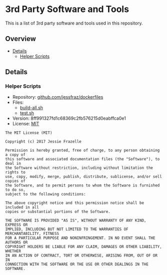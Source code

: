 # 3rd Party Software and Tools

This is a list of 3rd party software and tools used in this repository.

## Overview

<!-- START doctoc generated TOC please keep comment here to allow auto update -->
<!-- DON'T EDIT THIS SECTION, INSTEAD RE-RUN doctoc TO UPDATE -->
<!-- param::isNotitle::true:: -->

- [Details](#details)
  - [Helper Scripts](#helper-scripts)

<!-- END doctoc generated TOC please keep comment here to allow auto update -->

## Details

### Helper Scripts

- Repository: [github.com/jessfraz/dockerfiles](https://github.com/jessfraz/dockerfiles/)
- Files:
  - [build-all.sh](https://github.com/jessfraz/dockerfiles/blob/8ff991327fd1c68369c2fb576215d0eabffca0e1/build-all.sh)
  - [test.sh](https://github.com/jessfraz/dockerfiles/blob/8ff991327fd1c68369c2fb576215d0eabffca0e1/test.sh)
- Version: 8ff991327fd1c68369c2fb576215d0eabffca0e1
- License: [MIT](https://github.com/jessfraz/dockerfiles/blob/8ff991327fd1c68369c2fb576215d0eabffca0e1/LICENSE)

```text
The MIT License (MIT)

Copyright (c) 2017 Jessie Frazelle

Permission is hereby granted, free of charge, to any person obtaining a copy of
this software and associated documentation files (the "Software"), to deal in
the Software without restriction, including without limitation the rights to
use, copy, modify, merge, publish, distribute, sublicense, and/or sell copies of
the Software, and to permit persons to whom the Software is furnished to do so,
subject to the following conditions:

The above copyright notice and this permission notice shall be included in all
copies or substantial portions of the Software.

THE SOFTWARE IS PROVIDED "AS IS", WITHOUT WARRANTY OF ANY KIND, EXPRESS OR
IMPLIED, INCLUDING BUT NOT LIMITED TO THE WARRANTIES OF MERCHANTABILITY, FITNESS
FOR A PARTICULAR PURPOSE AND NONINFRINGEMENT. IN NO EVENT SHALL THE AUTHORS OR
COPYRIGHT HOLDERS BE LIABLE FOR ANY CLAIM, DAMAGES OR OTHER LIABILITY, WHETHER
IN AN ACTION OF CONTRACT, TORT OR OTHERWISE, ARISING FROM, OUT OF OR IN
CONNECTION WITH THE SOFTWARE OR THE USE OR OTHER DEALINGS IN THE SOFTWARE.
```
